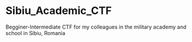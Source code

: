 # Sibiu_Academic_CTF
Begginer-Intermediate CTF for my colleagues in the military academy and school in Sibiu, Romania
